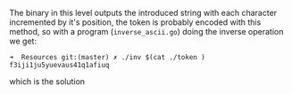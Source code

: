 The binary in this level outputs the introduced string with each character incremented by it's position, the token is probably encoded with this method, so with a program (`inverse_ascii.go`) doing the inverse operation we get:

``` shell
➜  Resources git:(master) ✗ ./inv $(cat ./token )
f3iji1ju5yuevaus41q1afiuq
```
which is the solution
